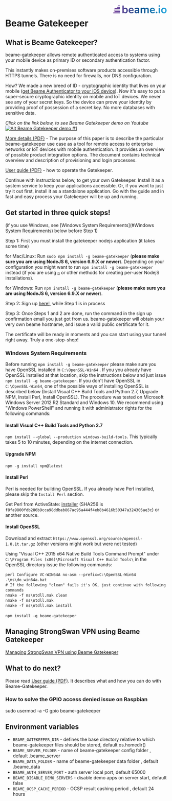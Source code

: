 <img align="right" src="img/beame.png">

# Beame Gatekeeper

## What is Beame Gatekeeper?

beame-gatekeeper allows remote authenticated access to systems using your mobile device as primary ID or secondary authentication factor.

This instantly makes on-premises software products accessible through HTTPS tunnels. There is no need for firewalls, nor DNS configuration.

How? We made a new breed of ID - cryptographic identity that lives on your mobile ([get Beame Authenticator to your iOS device](https://itunes.apple.com/il/app/beame-authenticator/id1214704177?mt=8)). Now it's easy to put a super-secure cryptographic identity on mobile and IoT devices. We never see any of your secret keys. So the device can prove your identity by providing proof of possession of a secret key. No more databases with sensitive data.

_Click on the link below, to see Beame Gatekeeper demo on Youtube_  
[![Alt Beame Gatekeeper demo #1](https://github.com/beameio/beame-gatekeeper/blob/dev/img/GKdemo.png)](https://www.youtube.com/watch?v=K_XNFKzJV_M)

[More details (PDF)](doc/beame-gatekeeper.pdf) - The purpose of this paper is to describe the particular beame-gatekeeper use case as a tool for remote access to enterprise networks or IoT devices with mobile authentication. It provides an overview of possible product integration options. The document contains technical overview and description of provisioning and login processes.

[User guide (PDF)](doc/BeameGatekeeperManual.pdf) - how to operate the Gatekeeper.

Continue with instructions below, to get your own Gatekeeper. Install it as a system service to keep your applications accessible. Or, if you want to just try it out first, install it as a standalone application. Go with the guide and in fast and easy process your Gatekeeper will be up and running.  

## Get started in three quick steps!
(if you use Windows, see [Windows System Requirements](#Windows System Requirements) below before Step 1)

Step 1:
First you must install the gatekeeper nodejs application (it takes some time)

for Mac/Linux: Run `sudo npm install -g beame-gatekeeper` (**please make sure you are using NodeJS 6, version 6.9.X or newer**). Depending on your configuration you might want to run `npm install -g beame-gatekeeper` instead (if you are using [`n`](https://github.com/tj/n) or other methods for creating per-user NodejS installations).

for Windows: Run `npm install -g beame-gatekeeper` (**please make sure you are using NodeJS 6, version 6.9.X or newer**).

Step 2: 
Sign up [here!](https://ypxf72akb6onjvrq.ohkv8odznwh5jpwm.v1.p.beameio.net/gatekeeper), while Step 1 is in process

Step 3: 
Once Steps 1 and 2 are done, run the command in the sign up confirmation email you just got from us. beame-gatekeeper will obtain your very own beame hostname, and issue a valid public certificate for it.

The certificate will be ready in moments and you can start using your tunnel right away. Truly a one-stop-shop!

### Windows System Requirements <a name="Windows System Requirements"></a>

Before running `npm install -g beame-gatekeeper` please make sure you have OpenSSL installed in `C:\OpenSSL-Win64` . If you you already have OpenSSL installed at that location, skip the instructions below and just issue `npm install -g beame-gatekeeper`. If you don't have OpenSSL in `C:\OpenSSL-Win64`, one of the possible ways of installing OpenSSL is described below (Install Visual C++ Build Tools and Python 2.7, Upgrade NPM, Install Perl, Install OpenSSL). The procedure was tested on Microsoft Windows Server 2012 R2 Standard and Windows 10. We recommend using "Windows PowerShell" and running it with administrator rights for the following commands:

#### Install Visual C++ Build Tools and Python 2.7

`npm install --global --production windows-build-tools`. This typically takes 5 to 10 minutes, depending on the internet connection.

#### Upgrade NPM

`npm -g install npm@latest`

#### Install Perl

Perl is needed for building OpenSSL. If you already have Perl installed, please skip the `Install Perl` section.

Get Perl from ActiveState: [installer](https://downloads.activestate.com/ActivePerl/releases/5.24.0.2401/ActivePerl-5.24.0.2401-MSWin32-x64-401627.exe) (SHA256 is `f8fa9800fdb286b9cca98ddbab867ac95a444f4eb8b4616b50347a324305ae3c`)
or another source.

#### Install OpenSSL

Download and extract `https://www.openssl.org/source/openssl-1.0.1t.tar.gz` (other versions might work but were not tested)

Using "Visual C++ 2015 x64 Native Build Tools Command Prompt" under `C:\Program Files (x86)\Microsoft Visual C++ Build Tools\` in the OpenSSL directory issue the following commands:

    perl Configure VC-WIN64A no-asm --prefix=C:\OpenSSL-Win64
    .\ms\do_win64a.bat
	# If the following "clean" fails it's OK, just continue with following commands
    nmake -f ms\ntdll.mak clean
    nmake -f ms\ntdll.mak
    nmake -f ms\ntdll.mak install

    npm install -g beame-gatekeeper

## Managing StrongSwan VPN using Beame Gatekeeper

[Managing StrongSwan VPN using Beame Gatekeeper](doc/strongswan.md)

## What to do next?

Please read [User guide (PDF)](https://www.beame.io/pdf/Beame+Gatekeeper+Technical+Presentation.pdf). It describes what and how you can do with Beame-Gatekeeper.

### How to solve the GPIO access denied issue on Raspbian 

sudo usermod -a -G gpio beame-gatekeeper


## Environment variables

* `BEAME_GATEKEEPER_DIR` -  defines the base directory relative to which beame-gatekeeper files should be stored, default os.homedir() 
* `BEAME_SERVER_FOLDER`  - name of beame-gatekeeper config folder , default .beame_server
* `BEAME_DATA_FOLDER`  - name of beame-gatekeeper data folder , default .beame_data
* `BEAME_AUTH_SERVER_PORT` - auth server local port, default 65000
* `BEAME_DISABLE_DEMO_SERVERS` - disable demo apps on server start, default false
* `BEAME_OCSP_CACHE_PERIOD` - OCSP result cashing period , default 24 hours

